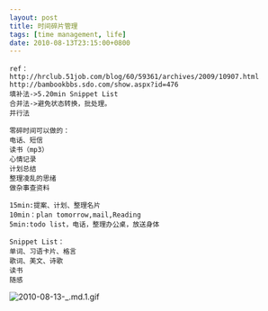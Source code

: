 ```yaml
---
layout: post
title: 时间碎片管理
tags: [time management, life]
date: 2010-08-13T23:15:00+0800
---
```


  


    ref：
    http://hrclub.51job.com/blog/60/59361/archives/2009/10907.html
    http://bambookbbs.sdo.com/show.aspx?id=476
    填补法->5.20min Snippet List
    合并法->避免状态转换，批处理。
    并行法
    
    零碎时间可以做的：
    电话、短信
    读书（mp3）
    心情记录
    计划总结
    整理凌乱的思绪
    做杂事查资料
    
    15min:提案、计划、整理名片
    10min：plan tomorrow,mail,Reading
    5min:todo list，电话，整理办公桌，放送身体
    
    Snippet List：
    单词、习语卡片、格言
    歌词、美文、诗歌
    读书
    随感

![2010-08-13-_.md.1.gif][]


[2010-08-13-_.md.1.gif]: {{site.baseurl}}/assets/2010-08-13-时间碎片管理.md.1.gif
